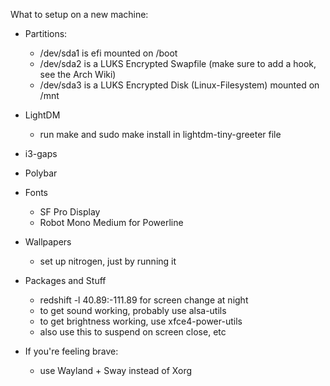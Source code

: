 What to setup on a new machine:

* Partitions:
    * /dev/sda1 is efi mounted on /boot
    * /dev/sda2 is a LUKS Encrypted Swapfile (make sure to add a hook, see the Arch Wiki)
    * /dev/sda3 is a LUKS Encrypted Disk (Linux-Filesystem) mounted on /mnt

* LightDM
    * run make and sudo make install in lightdm-tiny-greeter file

* i3-gaps

* Polybar

* Fonts
    * SF Pro Display
    * Robot Mono Medium for Powerline

* Wallpapers
    * set up nitrogen, just by running it

* Packages and Stuff
    * redshift -l 40.89:-111.89 for screen change at night
    * to get sound working, probably use alsa-utils
    * to get brightness working, use xfce4-power-utils
	* also use this to suspend on screen close, etc

* If you're feeling brave:
    * use Wayland + Sway instead of Xorg
